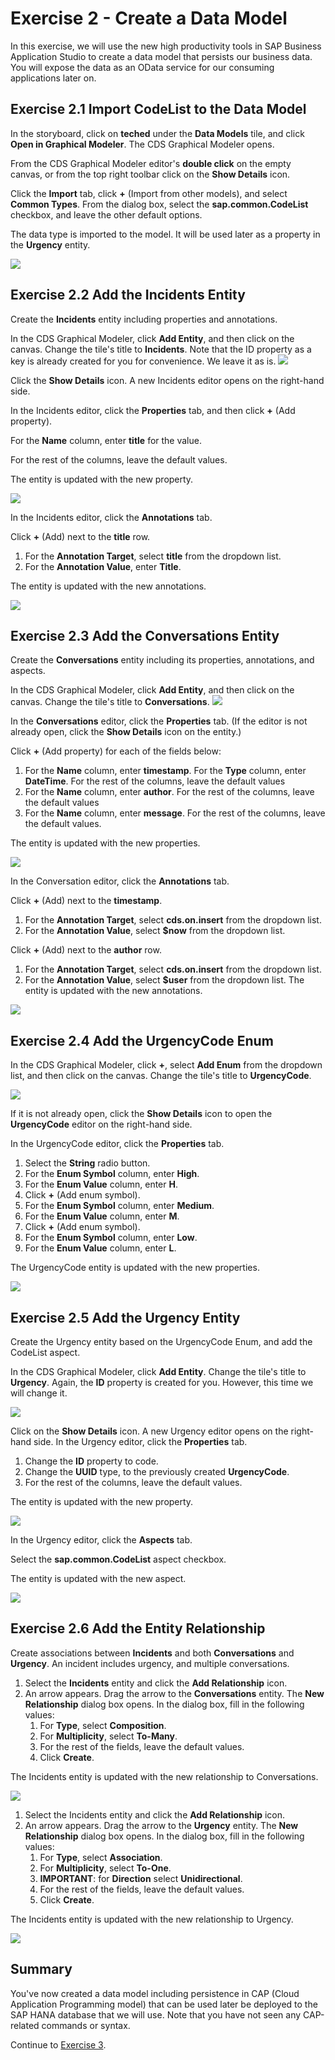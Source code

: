 # Exercise 2 - Create a Data Model

In this exercise, we will use the new high productivity tools in SAP Business Application Studio to create a data model that persists our business data. You will expose the data as an OData service for our consuming applications later on.

## Exercise 2.1 Import CodeList to the Data Model

In the storyboard, click on **teched** under the **Data Models** tile, and click **Open in Graphical Modeler**. The CDS Graphical Modeler opens.

From the CDS Graphical Modeler editor's **double click** on the empty canvas, or from the top right toolbar click on the **Show Details** icon.

Click the **Import** tab, click **+** (Import from other models), and select **Common Types**.
From the dialog box, select the **sap.common.CodeList** checkbox, and leave the other default options.

The data type is imported to the model. It will be used later as a property in the **Urgency** entity.

![](/exercises/Ex2/images/ImportCodeList.png)

## Exercise 2.2 Add the Incidents Entity
Create the **Incidents** entity including properties and annotations.

In the CDS Graphical Modeler, click **Add Entity**, and then click on the canvas.
Change the tile's title to **Incidents**.
Note that the ID property as a key is already created for you for convenience. 
We leave it as is.
![](/exercises/Ex2/images/Incidents.png)

Click the **Show Details** icon. A new Incidents editor opens on the right-hand side.

In the Incidents editor, click the **Properties** tab, and then click **+** (Add property).

For the **Name** column, enter **title** for the value.

For the rest of the columns, leave the default values.

The entity is updated with the new property.

![](/exercises/Ex2/images/IncidentsProperties.png)

In the Incidents editor, click the **Annotations** tab.

Click  **+** (Add) next to the **title** row.

1. For the **Annotation Target**, select **title** from the dropdown list.
2. For the **Annotation Value**, enter **Title**.
   
The entity is updated with the new annotations.

![](/exercises/Ex2/images/IncidentsAnnotation.png)

## Exercise 2.3 Add the Conversations Entity
Create the **Conversations** entity including its properties, annotations, and aspects.

In the CDS Graphical Modeler, click **Add Entity**, and then click on the canvas.
Change the tile's title to **Conversations**.
![](/exercises/Ex2/images/ConversationsEntity.png)

In the **Conversations** editor, click the **Properties** tab. (If the editor is not already open, click the **Show Details** icon on the entity.)

Click **+** (Add property) for each of the fields below:
1. For the **Name** column, enter **timestamp**. For the **Type** column, enter **DateTime**.
For the rest of the columns, leave the default values
2. For the **Name** column, enter **author**.
For the rest of the columns, leave the default values
3. For the **Name** column, enter **message**.
For the rest of the columns, leave the default values.

The entity is updated with the new properties.

![](/exercises/Ex2/images/ConversationsProperties.png)

In the Conversation editor, click the **Annotations** tab.

   
Click **+** (Add) next to the **timestamp**.
1. For the **Annotation Target**, select **cds.on.insert** from the dropdown list.
2. For the **Annotation Value**, select **$now** from the dropdown list.

Click **+** (Add) next to the **author** row.
1. For the **Annotation Target**, select **cds.on.insert** from the dropdown list.
2. For the **Annotation Value**, select **$user** from the dropdown list.
The entity is updated with the new annotations.

![](/exercises/Ex2/images/ConversationsAnnotations.png)

## Exercise 2.4 Add the UrgencyCode Enum

In the CDS Graphical Modeler, click **+**, select **Add Enum** from the dropdown list, and then click on the canvas. 
Change the tile's title to **UrgencyCode**.

![](/exercises/Ex2/images/UrgencyCodeEnum.png)

If it is not already open, click the **Show Details** icon to open the **UrgencyCode** editor on the right-hand side.

In the UrgencyCode editor, click the **Properties** tab.
1. Select the **String** radio button.
2. For the **Enum Symbol** column, enter **High**.
3. For the **Enum Value** column, enter **H**.
4. Click **+** (Add enum symbol).   
5. For the **Enum Symbol** column, enter **Medium**.
6. For the **Enum Value** column, enter **M**.
7. Click **+** (Add enum symbol).   
8. For the **Enum Symbol** column, enter **Low**.
9. For the **Enum Value** column, enter **L**.
    
The UrgencyCode entity is updated with the new properties.

![](/exercises/Ex2/images/UrgencyCodeProperties.png)

## Exercise 2.5 Add the Urgency Entity
Create the Urgency entity based on the UrgencyCode Enum, and add the CodeList aspect.

In the CDS Graphical Modeler, click **Add Entity**.
Change the tile's title to **Urgency**.
Again, the **ID** property is created for you. However, this time we will change it.

![](/exercises/Ex2/images/UrgencyEntity.png)

Click on the **Show Details** icon. A new Urgency editor opens on the right-hand side.
In the Urgency editor, click the **Properties** tab.

1. Change the **ID** property to code.
3. Change the **UUID** type, to the previously created **UrgencyCode**.
3. For the rest of the columns, leave the default values.

The entity is updated with the new property.

![](/exercises/Ex2/images/UrgencyProperties.png)

In the Urgency editor, click the **Aspects** tab.

Select the **sap.common.CodeList** aspect checkbox.

The entity is updated with the new aspect.

![](/exercises/Ex2/images/UrgencyAspect.png)

## Exercise 2.6 Add the Entity Relationship

Create associations between **Incidents** and both **Conversations** and **Urgency**. An incident includes urgency, and multiple conversations.

1. Select the **Incidents** entity and click the **Add Relationship** icon.
2. An arrow appears. Drag the arrow to the **Conversations** entity.
The **New Relationship** dialog box opens.
In the dialog box, fill in the following values:
   1. For **Type**, select **Composition**.
   2. For **Multiplicity**, select **To-Many**.
   3. For the rest of the fields, leave the default values.
   4. Click **Create**.
   
The Incidents entity is updated with the new relationship to Conversations.

![](/exercises/Ex2/images/IncidentsConversationsRelationship.png)

1. Select the Incidents entity and click the **Add Relationship** icon.
2. An arrow appears. Drag the arrow to the **Urgency** entity.
The **New Relationship** dialog box opens.
In the dialog box, fill in the following values:
   1. For **Type**, select **Association**.
   2. For **Multiplicity**, select **To-One**.
   3. **IMPORTANT**: for  **Direction** select **Unidirectional**.
   4. For the rest of the fields, leave the default values.
   5. Click **Create**.
   
The Incidents entity is updated with the new relationship to Urgency.

![](/exercises/Ex2/images/IncidentsUrgencyRelationship.png)

## Summary

You've now created a data model including persistence in CAP (Cloud Application Programming model) that can be used later be deployed to the SAP HANA database that we will use. Note that you have not seen any CAP-related commands or syntax.

Continue to [Exercise 3](../Ex3/README.md).

